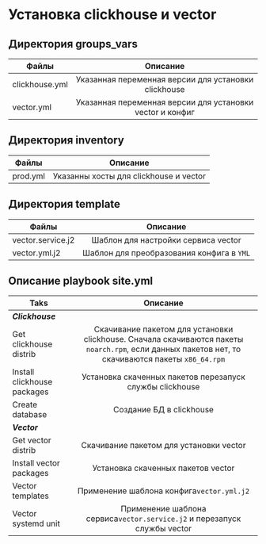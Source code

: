# Установка clickhouse и vector
## Директория  groups_vars

| Файлы           |                         Описание                          |
|---              |:---------------------------------------------------------:|
| clickhouse.yml  | Указанная переменная версии для установки clickhouse      |
| vector.yml      | Указанная переменная версии для установки vector и конфиг |

## Директория inventory
| Файлы      |                Описание                |
|------------|:--------------------------------------:|
| prod.yml   | Указанны хосты для clickhouse и vector |
## Директория template

| Файлы             |                    Описание                   |
|-------------------|:---------------------------------------------:|
| vector.service.j2 |      Шаблон для настройки сервиса vector      |
| vector.yml.j2     | Шаблон для преобразования конфига в ```YML``` |
## Описание playbook site.yml

| Taks                        |                                                                         Описание                                                                          |
|-----------------------------|:---------------------------------------------------------------------------------------------------------------------------------------------------------:|
| ***Clickhouse***            |                                                                                                                                                           |
| Get clickhouse distrib      | Скачивание пакетом для установки clickhouse. Сначала скачиваются пакеты ```noarch.rpm```, если данных пакетов нет, то скачиваются пакеты ```x86_64.rpm``` |
| Install clickhouse packages |                                                 Установка скаченных пакетов перезапуск службы clickhouse                                                  |
| Create database             |                                                                 Cоздание БД в clickhouse                                                                  |
| ***Vector***                |
| Get vector distrib          |                                                          Скачивание пакетом для установки vector                                                          |
| Install vector packages     |                                                            Установка скаченных пакетов vector                                                             |
| Vector templates            |                                                       Применение шаблона конфига```vector.yml.j2```                                                       |
| Vector systemd unit         |                                       Применение шаблона сервиса```vector.service.j2``` и перезапуск службы vector                                        |